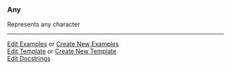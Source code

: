 ### <a id="McUtils.Parsers.RegexPatterns.Any">Any</a>
Represents any character



___

[Edit Examples](https://github.com/McCoyGroup/McUtils/edit/edit/ci/examples/ci/docs/McUtils/Parsers/RegexPatterns/Any.md) or 
[Create New Examples](https://github.com/McCoyGroup/McUtils/new/edit/?filename=ci/examples/ci/docs/McUtils/Parsers/RegexPatterns/Any.md) <br/>
[Edit Template](https://github.com/McCoyGroup/McUtils/edit/edit/ci/docs/ci/docs/McUtils/Parsers/RegexPatterns/Any.md) or 
[Create New Template](https://github.com/McCoyGroup/McUtils/new/edit/?filename=ci/docs/templates/ci/docs/McUtils/Parsers/RegexPatterns/Any.md) <br/>
[Edit Docstrings](https://github.com/McCoyGroup/McUtils/edit/edit/McUtils/Parsers/RegexPatterns/Any/__init__.py?message=Update%20Docs)